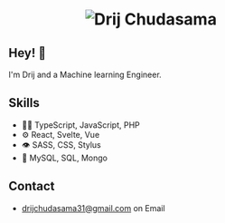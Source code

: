 

<!-- ### Hi there 👋 -->


<!-- **Drij77/Drij77** is a ✨ _special_ ✨ repository because its `README.md` (this file) appears on your GitHub profile.  -->

<!-- Here are some ideas to get you started: -->

<!-- - 🔭 I’m currently working on the machine learning project
- 🌱 I’m currently learning ...
- 👯 I’m looking to collaborate on ...
- 🤔 I’m looking for help with ...
- 💬 Ask me about ...
- 📫 How to reach me: ...
- 😄 Pronouns: ...
- ⚡ Fun fact: ...
 -->

 
 <h1 align="center">
  <img src="https://raw.githubusercontent.com/Drij77/Drij77/master/name.svg" alt="Drij Chudasama" />
</h1>

## Hey! 👋
I'm Drij and a Machine learning Engineer.
<!-- 
- 🧭 Founder at [@th8ta](https://github.com/th8ta) and [@useverto](https://github.com/useverto)

- 👥 Core team member at [@nestdotland](https://github.com/nestdotland) -->

## Skills
- 👨‍💻 TypeScript, JavaScript, PHP
- ⚙️ React, Svelte, Vue
- 👁️ SASS, CSS, Stylus
- 💽 MySQL, SQL, Mongo

## Contact
<!-- - [marton.lederer.hu](https://marton.lederer.hu) -->
<!-- - [@martonlederer](https://twitter.com/martonlederer) on Twitter -->
<!-- - [@martonlederer](https://twitter.com/instagram) on Instagram -->
- [drijchudasama31@gmail.com](./) on Email
